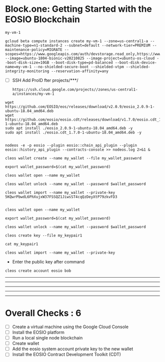 
# Block.one: Getting Started with the EOSIO Blockchain


```
my-vm-1
```


```
gcloud beta compute instances create my-vm-1 --zone=us-central1-a --machine-type=n1-standard-2 --subnet=default --network-tier=PREMIUM --maintenance-policy=MIGRATE --scopes=https://www.googleapis.com/auth/devstorage.read_only,https://www.googleapis.com/auth/logging.write,https://www.googleapis.com/auth/monitoring.write,https://www.googleapis.com/auth/servicecontrol,https://www.googleapis.com/auth/service.management.readonly,https://www.googleapis.com/auth/trace.append --image=ubuntu-1804-bionic-v20210825 --image-project=ubuntu-os-cloud --boot-disk-size=10GB --boot-disk-type=pd-balanced --boot-disk-device-name=my-vm-1 --no-shielded-secure-boot --shielded-vtpm --shielded-integrity-monitoring --reservation-affinity=any

```

- [ ] SSH Add ProID fter projects/***/
    ```
    https://ssh.cloud.google.com/projects//zones/us-central1-a/instances/my-vm-1
    ```





```
wget https://github.com/EOSIO/eos/releases/download/v2.0.9/eosio_2.0.9-1-ubuntu-18.04_amd64.deb
wget https://github.com/eosio/eosio.cdt/releases/download/v1.7.0/eosio.cdt_1.7.0-1-ubuntu-18.04_amd64.deb
sudo apt install ./eosio_2.0.9-1-ubuntu-18.04_amd64.deb -y
sudo apt install ./eosio.cdt_1.7.0-1-ubuntu-18.04_amd64.deb -y


nodeos -e -p eosio --plugin eosio::chain_api_plugin --plugin eosio::history_api_plugin --contracts-console >> nodeos.log 2>&1 &

cleos wallet create --name my_wallet --file my_wallet_password

export wallet_password=$(cat my_wallet_password)

cleos wallet open --name my_wallet

cleos wallet unlock --name my_wallet --password $wallet_password

cleos wallet import --name my_wallet --private-key 5KQwrPbwdL6PhXujxW37FSSQZ1JiwsST4cqQzDeyXtP79zkvFD3


cleos wallet open --name my_wallet

export wallet_password=$(cat my_wallet_password)

cleos wallet unlock --name my_wallet --password $wallet_password

cleos create key --file my_keypair1

cat my_keypair1

cleos wallet import --name my_wallet --private-key 
```

- Enter the public key after command
```
cleos create account eosio bob 
```













---
---



---
---
---

# Overall Checks : 6




- [ ] Create a virtual machine using the Google Cloud Console
- [ ] Install the EOSIO platform
- [ ] Run a local single node blockchain
- [ ] Create wallet
- [ ] Add the eosio system account private key to the new wallet
- [ ] Install the EOSIO Contract Development Toolkit (CDT)